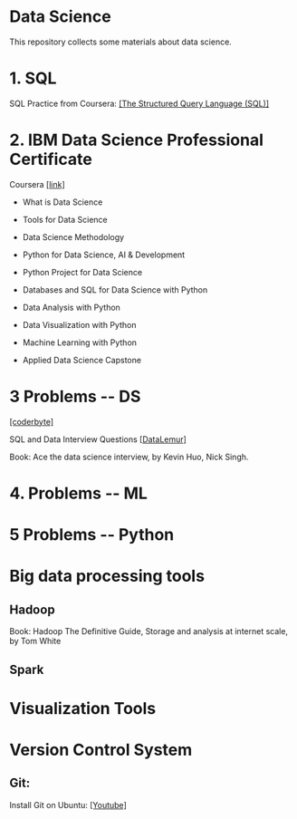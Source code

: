 # Data Science
This repository collects some materials about data science.


# 1. SQL

SQL Practice from Coursera: [[The Structured Query Language (SQL)]](https://www.coursera.org/learn/the-structured-query-language-sql?specialization=databases-for-data-scientists)

# 2. IBM Data Science Professional Certificate

Coursera [[link]](https://www.coursera.org/professional-certificates/ibm-data-science)

* What is Data Science

* Tools for Data Science

* Data Science Methodology

* Python for Data Science, AI & Development

* Python Project for Data Science

* Databases and SQL for Data Science with Python

* Data Analysis with Python

* Data Visualization with Python

* Machine Learning with Python

* Applied Data Science Capstone

# 3 Problems -- DS

  [[coderbyte]](https://coderbyte.com/challenges)
  
  SQL and Data Interview Questions  [[DataLemur]](https://datalemur.com/questions)
  
  Book:  Ace the data science interview, by Kevin Huo, Nick Singh.

# 4. Problems -- ML


# 5 Problems -- Python

# Big data processing tools

## Hadoop  

Book:  Hadoop The Definitive Guide, Storage and analysis at internet scale, by Tom White

## Spark

# Visualization Tools






# Version Control System
## Git:

  Install Git on Ubuntu: [[Youtube]](https://www.youtube.com/watch?v=ljV8AedhFE8)














